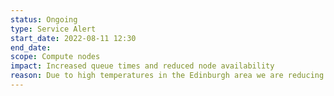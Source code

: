 ```yaml
---
status: Ongoing
type: Service Alert
start_date: 2022-08-11 12:30
end_date: 
scope: Compute nodes
impact: Increased queue times and reduced node availability
reason: Due to high temperatures in the Edinburgh area we are reducing the number of nodes available to ease the load on the cooling system. Users can connect to ARCHER2, access data and submit jobs to the batch system. We are continuing to monitor the temperature and updates will be provided. 
---
```


